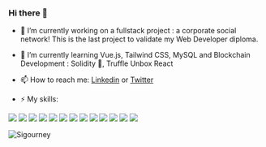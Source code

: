 ### Hi there 👋

- 🔭 I’m currently working on a fullstack project : a corporate social network! This is the last project to validate my Web Developer diploma.

- 🌱 I’m currently learning Vue.js, Tailwind CSS, MySQL and Blockchain Development : Solidity 🧟, Truffle Unbox React

- 📫 How to reach me: [Linkedin](https://www.linkedin.com/in/helene-bunel/) or [Twitter](https://twitter.com/hmb_web)

- ⚡ My skills:

<img src="https://img.shields.io/badge/node.js%20-%2343853D.svg?&style=for-the-badge&logo=node.js&logoColor=white"/> 	<img src="https://img.shields.io/badge/javascript%20-%23323330.svg?&style=for-the-badge&logo=javascript&logoColor=%23F7DF1E"/> <img src="https://img.shields.io/badge/html5%20-%23E34F26.svg?&style=for-the-badge&logo=html5&logoColor=white"/> <img src="https://img.shields.io/badge/css3%20-%231572B6.svg?&style=for-the-badge&logo=css3&logoColor=white"/> <img src="https://img.shields.io/badge/vuejs%20-%2335495e.svg?&style=for-the-badge&logo=vue.js&logoColor=%234FC08D"/> <img src="https://img.shields.io/badge/tailwindcss%20-%2338B2AC.svg?&style=for-the-badge&logo=tailwind-css&logoColor=white"/> <img src="https://img.shields.io/badge/bootstrap%20-%23563D7C.svg?&style=for-the-badge&logo=bootstrap&logoColor=white"/> <img src="https://img.shields.io/badge/SASS%20-hotpink.svg?&style=for-the-badge&logo=SASS&logoColor=white"/> <img src="https://img.shields.io/badge/adobe%20-%23FF0000.svg?&style=for-the-badge&logo=adobe&logoColor=white"/> <img src="https://img.shields.io/badge/adobe%20photoshop%20-%2331A8FF.svg?&style=for-the-badge&logo=adobe%20photoshop&logoColor=white"/> <img src="https://img.shields.io/badge/github%20-%23121011.svg?&style=for-the-badge&logo=github&logoColor=white"/> <img src="https://img.shields.io/badge/mysql-%2300f.svg?&style=for-the-badge&logo=mysql&logoColor=white"/> <img src ="https://img.shields.io/badge/MongoDB-%234ea94b.svg?&style=for-the-badge&logo=mongodb&logoColor=white"/>


<img alt="Sigourney" src="https://media.giphy.com/media/xXXhLy1M4RML6/giphy.gif">
